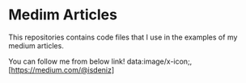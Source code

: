 # Mediım Articles 

This repositories contains code files that I use in the examples of my medium articles. 

You can follow me from below link! 
data:image/x-icon;,
[https://medium.com/@isdeniz]
